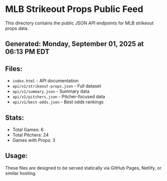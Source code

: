 # MLB Strikeout Props Public Feed

This directory contains the public JSON API endpoints for MLB strikeout props data.

## Generated: Monday, September 01, 2025 at 06:13 PM EDT

## Files:
- `index.html` - API documentation
- `api/v1/strikeout-props.json` - Full dataset
- `api/v1/summary.json` - Summary data
- `api/v1/pitchers.json` - Pitcher-focused data  
- `api/v1/best-odds.json` - Best odds rankings

## Stats:
- Total Games: 6
- Total Pitchers: 24
- Games with Props: 3

## Usage:
These files are designed to be served statically via GitHub Pages, Netlify, or similar hosting.
